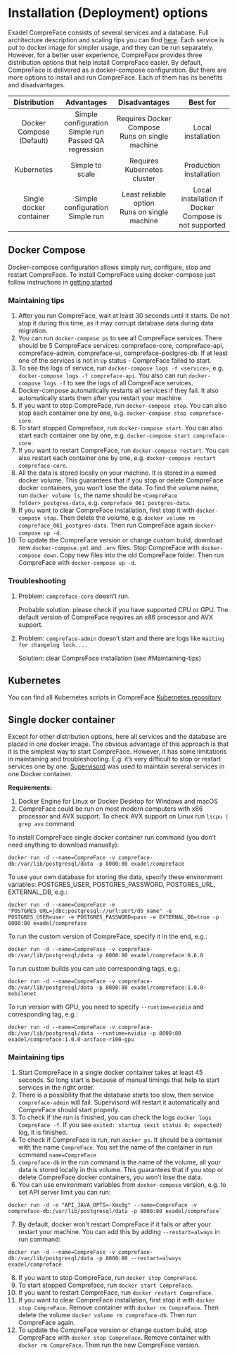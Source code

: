 # Installation (Deployment) options

Exadel CompreFace consists of several services and a database. 
Full architecture description and scaling tips you can find [here](Architecture-and-scalability.md). 
Each service is put to docker image for simpler usage, and they can be run separately. 
However, for a better user experience, CompreFace provides three distribution options that help install CompreFace easier. 
By default, CompreFace is delivered as a docker-compose configuration. But there are more options to install and run CompreFace. 
Each of them has its benefits and disadvantages.

|       Distribution       |                          Advantages                          |                   Disadvantages                    |                       Best for                        |
|:------------------------:|:------------------------------------------------------------:|:--------------------------------------------------:|:-----------------------------------------------------:|
| Docker Compose (Default) | Simple configuration<br/>Simple run<br/>Passed QA regression | Requires Docker Compose<br/>Runs on single machine |                  Local installation                   |
|        Kubernetes        |                       Simple to scale                        |            Requires Kubernetes cluster             |                Production installation                |
| Single docker container  |             Simple configuration<br/>Simple run              |  Least reliable option<br/>Runs on single machine  | Local installation if Docker Compose is not supported |

## Docker Compose

Docker-compose configuration allows simply run, configure, stop and restart CompreFace.
To install CompreFace using docker-compose just follow instructions in [getting started](../README.md#getting-started-with-compreface)

### Maintaining tips

1. After you run CompreFace, wait at least 30 seconds until it starts. 
   Do not stop it during this time, as it may corrupt database data during data migration.
2. You can run `docker-compose ps` to see all CompreFace services. 
   There should be 5 CompreFace services: compreface-core, compreface-api, compreface-admin, compreface-ui, compreface-postgres-db. 
   If at least one of the services is not in `Up` status - CompreFace failed to start.
3. To see the logs of service, run `docker-compose logs -f <service>`, e.g. `docker-compose logs -f compreface-api`. 
   You also can run `docker-compose logs -f` to see the logs of all CompreFace services.
4. Docker-compose automatically restarts all services if they fail. It also automatically starts them after you restart your machine.
5. If you want to stop CompreFace, run `docker-compose stop`. 
   You can also stop each container one by one, e.g. `docker-compose stop compreface-core`.
6. To start stopped Compreface, run `docker-compose start`. 
   You can also start each container one by one, e.g. `docker-compose start compreface-core`.
7. If you want to restart CompreFace, run `docker-compose restart`. 
   You can also restart each container one by one, e.g. `docker-compose restart compreface-core`.
8. All the data is stored locally on your machine. It is stored in a named docker volume. 
   This guarantees that if you stop or delete CompreFace docker containers, you won’t lose the data. 
   To find the volume name, run `docker volume ls`, the name should be `<CompreFace folder>_postgres-data`, e.g. `compreface_061_postgres-data`.
9. If you want to clear CompreFace installation, first stop it with `docker-compose stop`. 
   Then delete the volume, e.g. `docker volume rm compreface_061_postgres-data`. Then run CompreFace again `docker-compose up -d`.
10. To update the CompreFace version or change custom build, download new `docker-compose.yml` and `.env` files.
   Stop CompreFace with `docker-compose down`. Copy new files into the old CompreFace folder. Then run CompreFace with `docker-compose up -d`.

### Troubleshooting

1. Problem: `compreface-core` doesn’t run.

   Probable solution: please check if you have supported CPU or GPU. The default version of CompreFace requires an x86 processor and AVX support.

2. Problem: `compreface-admin` doesn’t start and there are logs like `Waiting for changelog lock....`

   Solution: clear CompreFace installation (see #Maintaining-tips)

## Kubernetes

You can find all Kubernetes scripts in CompreFace [Kubernetes repository](https://github.com/exadel-inc/compreface-kubernetes).

## Single docker container

Except for other distribution options, here all services and the database are placed in one docker image. 
The obvious advantage of this approach is that it is the simplest way to start CompreFace. 
However, it has some limitations in maintaining and troubleshooting. 
E.g. it’s very difficult to stop or restart services one by one. 
[Supervisord](http://supervisord.org/) was used to maintain several services in one Docker container.

**Requirements:**

1. Docker Engine for Linux or Docker Desktop for Windows and macOS
2. CompreFace could be run on most modern computers with x86 processor and AVX support. 
   To check AVX support on Linux run `lscpu | grep avx` command

To install CompreFace single docker container run command (you don’t need anything to download manually):

```commandline
docker run -d --name=CompreFace -v compreface-db:/var/lib/postgresql/data -p 8000:80 exadel/compreface
```

To use your own database for storing the data, specify these environment variables: POSTGRES_USER, POSTGRES_PASSWORD, POSTGRES_URL, EXTERNAL_DB, e.g.:

```commandline
docker run -d --name=CompreFace -e "POSTGRES_URL=jdbc:postgresql://url:port/db_name" -e POSTGRES_USER=user -e POSTGRES_PASSWORD=pass -e EXTERNAL_DB=true -p 8000:80 exadel/compreface
```

To run the custom version of CompreFace, specify it in the end, e.g.:
```commandline
docker run -d --name=CompreFace -v compreface-db:/var/lib/postgresql/data -p 8000:80 exadel/compreface:0.6.0
```

To run custom builds you can use corresponding tags, e.g.:
```commandline
docker run -d --name=CompreFace -v compreface-db:/var/lib/postgresql/data -p 8000:80 exadel/compreface:1.0.0-mobilenet
```

To run version with GPU, you need to specify `--runtime=nvidia` and corresponding tag, e.g.:
```commandline
docker run -d --name=CompreFace -v compreface-db:/var/lib/postgresql/data --runtime=nvidia -p 8000:80 exadel/compreface:1.0.0-arcface-r100-gpu 
```

### Maintaining tips

1. Start CompreFace in a single docker container takes at least 45 seconds. 
   So long start is because of manual timings that help to start services in the right order.
2. There is a possibility that the database starts too slow, then service `compreface-admin` will fail. 
   Supervisord will restart it automatically and CompreFace should start properly.
3. To check if the run is finished, you can check the logs `docker logs CompreFace -f`. 
   If you see `exited: startup (exit status 0; expected)` log, it is finished.
4. To check if CompreFace is run, run `docker ps`. It should be a container with the name `CompreFace`. 
   You set the name of the container in run command `name=CompreFace`
5. `compreface-db` in the run command is the name of the volume, all your data is stored locally in this volume. 
   This guarantees that if you stop or delete CompreFace docker containers, you won’t lose the data.  
6. You can use environment variables from `docker-compose` version, e.g.  to set API server limit you can run:
```commandline
docker run -d -e "API_JAVA_OPTS=-Xmx8g" --name=CompreFace -v compreface-db:/var/lib/postgresql/data -p 8000:80 exadel/compreface`
```
7. By default, docker won’t restart CompreFace if it fails or after your restart your machine. 
   You can add this by adding `--restart=always` in run command:
```commandline
docker run -d --name=CompreFace -v compreface-db:/var/lib/postgresql/data -p 8000:80 --restart=always exadel/compreface
```
8. If you want to stop CompreFace, run `docker stop CompreFace`.
9. To start stopped Compreface, run `docker start CompreFace`.
10. If you want to restart CompreFace, run `docker restart CompreFace`.
11. If you want to clear CompreFace installation, first stop it with `docker stop CompreFace`.  Remove container with `docker rm CompreFace`. Then delete the volume `docker volume rm compreface-db`. Then run CompreFace again.
12. To update the CompreFace version or change custom build, stop CompreFace with `docker stop CompreFace`. Remove container with `docker rm CompreFace`. Then run the new CompreFace version.
